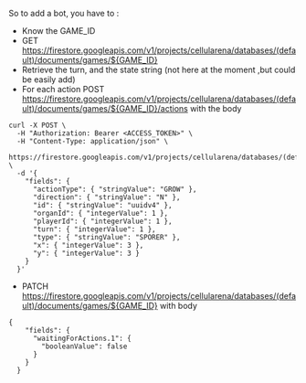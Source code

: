 So to add a bot, you have to :

- Know the GAME_ID
- GET https://firestore.googleapis.com/v1/projects/cellularena/databases/(default)/documents/games/${GAME_ID}
- Retrieve the turn, and the state string (not here at the moment ,but could be easily add)
- For each action POST https://firestore.googleapis.com/v1/projects/cellularena/databases/(default)/documents/games/${GAME_ID}/actions with the body

```
curl -X POST \
  -H "Authorization: Bearer <ACCESS_TOKEN>" \
  -H "Content-Type: application/json" \
  https://firestore.googleapis.com/v1/projects/cellularena/databases/(default)/documents/games/${GAME_ID}/actions \
  -d '{
    "fields": {
      "actionType": { "stringValue": "GROW" },
      "direction": { "stringValue": "N" },
      "id": { "stringValue": "uuidv4" },
      "organId": { "integerValue": 1 },
      "playerId": { "integerValue": 1 },
      "turn": { "integerValue": 1 },
      "type": { "stringValue": "SPORER" },
      "x": { "integerValue": 3 },
      "y": { "integerValue": 3 }
    }
  }'
```

- PATCH https://firestore.googleapis.com/v1/projects/cellularena/databases/(default)/documents/games/${GAME_ID}
  with body

```
{
    "fields": {
      "waitingForActions.1": {
        "booleanValue": false
      }
    }
  }
```
